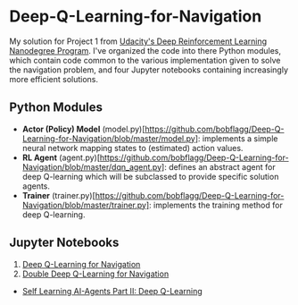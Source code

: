 # Deep-Q-Learning-for-Navigation
My solution for Project 1 from [Udacity's Deep Reinforcement Learning Nanodegree Program](https://www.udacity.com/course/deep-reinforcement-learning-nanodegree--nd893).  I've organized the code into there Python modules, which contain code common to the various implementation given to solve the navigation problem, and four Jupyter notebooks containing increasingly more efficient solutions.

## Python Modules

- **Actor (Policy) Model** (model.py)[https://github.com/bobflagg/Deep-Q-Learning-for-Navigation/blob/master/model.py]: implements a simple neural network mapping states to (estimated) action values.
- **RL Agent** (agent.py)[https://github.com/bobflagg/Deep-Q-Learning-for-Navigation/blob/master/dqn_agent.py]: defines an abstract agent for deep Q-learning which will be subclassed to provide specific solution agents.
- **Trainer** (trainer.py)[https://github.com/bobflagg/Deep-Q-Learning-for-Navigation/blob/master/trainer.py]: implements the training method for deep Q-learning.

## Jupyter Notebooks

1. [Deep Q-Learning for Navigation](https://nbviewer.jupyter.org/github/bobflagg/Deep-Q-Learning-for-Navigation/blob/master/01-Deep-Q-Learning-for-Navigation.ipynb)
2. [Double Deep Q-Learning for Navigation](https://nbviewer.jupyter.org/github/bobflagg/Deep-Q-Learning-for-Navigation/blob/master/02-Double-Deep-Q-Learning-for-Navigation.ipynb)

- [Self Learning AI-Agents Part II: Deep Q-Learning](https://towardsdatascience.com/self-learning-ai-agents-part-ii-deep-q-learning-b5ac60c3f47)
